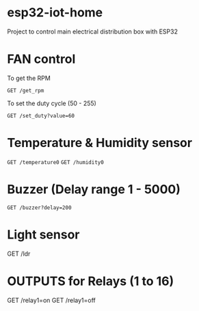 # esp32-iot-home
Project to control main electrical distribution box with ESP32

# FAN control

To get the RPM

`GET /get_rpm`

To set the duty cycle (50 - 255)

`GET /set_duty?value=60`

# Temperature & Humidity sensor

`GET /temperature0`
`GET /humidity0`

# Buzzer (Delay range 1 - 5000)

`GET /buzzer?delay=200`

# Light sensor

 GET /ldr

# OUTPUTS for Relays (1 to 16)

 GET /relay1=on
 GET /relay1=off
